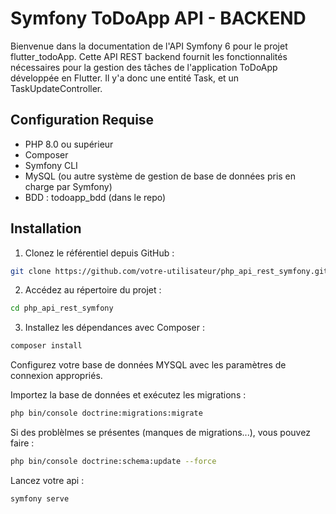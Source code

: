# Symfony ToDoApp API - BACKEND

Bienvenue dans la documentation de l'API Symfony 6 pour le projet flutter_todoApp. 
Cette API REST backend fournit les fonctionnalités nécessaires pour la gestion des tâches de l'application ToDoApp développée en Flutter.
Il y'a donc une entité Task, et un TaskUpdateController.

## Configuration Requise
- PHP 8.0 ou supérieur
- Composer
- Symfony CLI
- MySQL (ou autre système de gestion de base de données pris en charge par Symfony)
- BDD : todoapp_bdd (dans le repo)

## Installation

1. Clonez le référentiel depuis GitHub :

 ```bash
 git clone https://github.com/votre-utilisateur/php_api_rest_symfony.git
 ```

2. Accédez au répertoire du projet :

```bash
cd php_api_rest_symfony

```

3. Installez les dépendances avec Composer :

```bash
composer install
```

Configurez votre base de données MYSQL avec les paramètres de connexion appropriés.

Importez la base de données et exécutez les migrations :

```bash
php bin/console doctrine:migrations:migrate
```

Si des problèlmes se présentes (manques de migrations...), vous pouvez faire : 

```bash
php bin/console doctrine:schema:update --force
```

Lancez votre api : 
```bash
symfony serve
```

